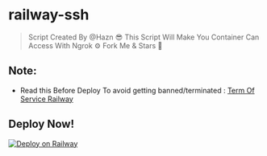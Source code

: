 # railway-ssh

> Script Created By @Hazn 😎
> This Script Will Make You Container Can Access With Ngrok ⚙️
> Fork Me & Stars 🤩 

## Note:
* Read this Before Deploy To avoid getting banned/terminated :
[Term Of Service Railway](https://railway.app/legal/fair-use)

## Deploy Now!
[![Deploy on Railway](https://railway.app/button.svg)](https://railway.app/new/template?template=https://github.com/itzYoungHazn/railway-ssh&envs=Password%2Cngrokid&ngrokidDesc=Your+Ngrok+Token&PasswordDesc=Your+password+to+log+in+to+container)
